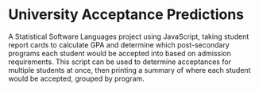 # University Acceptance Predictions
A Statistical Software Languages project using JavaScript, taking student report cards to calculate GPA and determine which post-secondary programs each student would be accepted into based on admission requirements. This script can be used to determine acceptances for multiple students at once, then printing a summary of where each student would be accepted, grouped by program. 
